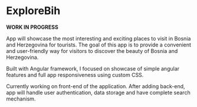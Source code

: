 # ExploreBih

**WORK IN PROGRESS**



App will showcase the most interesting and exciting places to visit in Bosnia and Herzegovina for tourists. The goal of this app is to provide a convenient and user-friendly way for visitors to discover the beauty of Bosnia and Herzegovina.

Built with Angular framework, I focused on showcase of simple angular features and full app responsiveness using custom CSS. 

Currently working on front-end of the application. After adding back-end, app will handle user authentication, data storage and have complete search mechanism.

